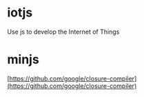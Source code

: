 # iotjs

Use js to develop the Internet of Things

# minjs

[https://github.com/google/closure-compiler](https://github.com/google/closure-compiler)
